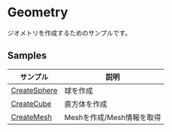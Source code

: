 # Geometry

ジオメトリを作成するためのサンプルです。     
     
## Samples

|サンプル|説明|     
|---|---|     
|[CreateSphere](./CreateSphere/readme.md)|球を作成|    
|[CreateCube](./CreateCube/readme.md)|直方体を作成|    
|[CreateMesh](./CreateMesh/readme.md)|Meshを作成/Mesh情報を取得|    
